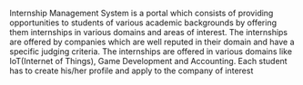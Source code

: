 Internship Management System is a portal which consists of providing opportunities to students of various academic backgrounds by offering them internships in various domains and areas of interest. The internships are offered by companies which are well reputed in their domain and have a specific judging criteria. The internships are offered in various domains like IoT(Internet of Things), Game Development and Accounting. Each student has to create his/her profile and apply to the company of interest

